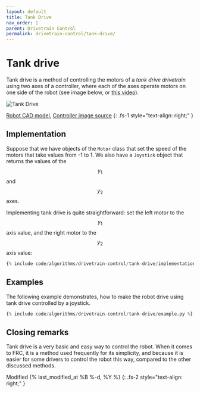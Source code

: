 ```yaml
---
layout: default
title: Tank Drive
nav_order: 1
parent: Drivetrain Control
permalink: drivetrain-control/tank-drive/
---
```


# Tank drive
Tank drive is a method of controlling the motors of a _tank drive drivetrain_ using two axes of a controller, where each of the axes operate motors on one side of the robot (see image below, or [this video](https://www.youtube.com/watch?v=vK2CGj8gAWc)).

![Tank Drive]({{site.url}}/assets/images/drivetrain-control/tank-drive.png "Tank Drive")

[Robot CAD model](https://grabcad.com/library/wild-thumper-6wd-chassis-1), [Controller image source](https://target.scene7.com/is/image/Target/GUEST_1e4c1fcb-6962-4533-b961-4e760355db27?wid=488&hei=488&fmt=pjpeg)
{: .fs-1 style="text-align: right;" }


## Implementation
Suppose that we have objects of the `Motor` class that set the speed of the motors that take values from -1 to 1. We also have a `Joystick` object that returns the values of the $$y_1$$ and $$y_2$$ axes.

Implementing tank drive is quite straightforward: set the left motor to the $$y_1$$ axis value, and the right motor to the $$y_2$$ axis value:

```python
{% include code/algorithms/drivetrain-control/tank-drive/implementation.py %}
```


## Examples
The following example demonstrates, how to make the robot drive using tank drive controlled by a joystick.

```python
{% include code/algorithms/drivetrain-control/tank-drive/example.py %}
```


## Closing remarks
Tank drive is a very basic and easy way to control the robot. When it comes to FRC, it is a method used frequently for its simplicity, and because it is easier for some drivers to control the robot this way, compared to the other discussed methods.

Modified {% last_modified_at %B %-d, %Y %}
{: .fs-2 style="text-align: right;" }